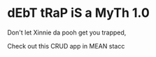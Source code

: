 # dEbT tRaP iS a MyTh 1.0

Don't let Xinnie da pooh get you trapped,

Check out this CRUD app in MEAN stacc
